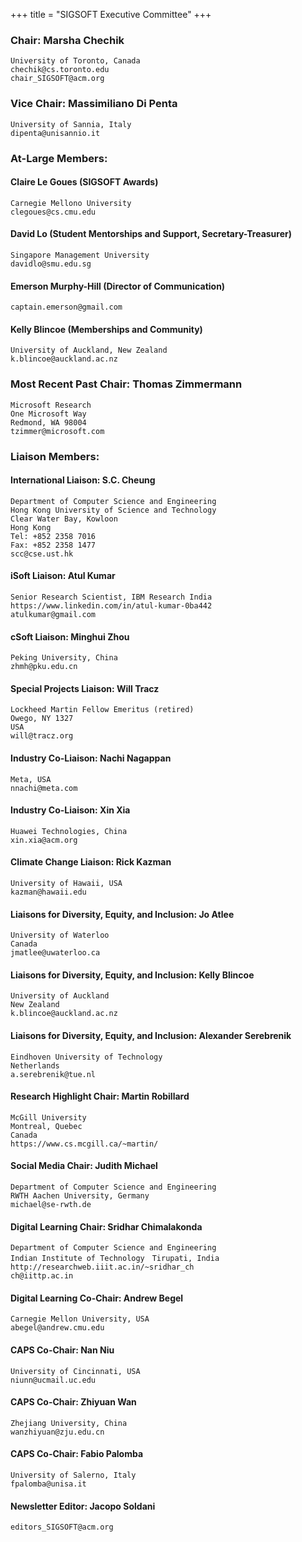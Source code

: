 +++
title = "SIGSOFT Executive Committee"
+++

### Chair: Marsha Chechik

    University of Toronto, Canada
    chechik@cs.toronto.edu 
    chair_SIGSOFT@acm.org 

### Vice Chair:  Massimiliano Di Penta
    University of Sannia, Italy
    dipenta@unisannio.it 

### At-Large Members:

#### Claire Le Goues (SIGSOFT Awards) 

    Carnegie Mellono University
    clegoues@cs.cmu.edu

#### David Lo (Student Mentorships and Support, Secretary-Treasurer)

    Singapore Management University
    davidlo@smu.edu.sg 

#### Emerson Murphy-Hill (Director of Communication)

    captain.emerson@gmail.com
    

#### Kelly Blincoe (Memberships and Community)

    University of Auckland, New Zealand
    k.blincoe@auckland.ac.nz 

### Most Recent Past Chair: Thomas Zimmermann

    Microsoft Research
    One Microsoft Way
    Redmond, WA 98004
    tzimmer@microsoft.com
    

### Liaison Members:

#### International Liaison: S.C. Cheung

    Department of Computer Science and Engineering
    Hong Kong University of Science and Technology
    Clear Water Bay, Kowloon
    Hong Kong
    Tel: +852 2358 7016
    Fax: +852 2358 1477
    scc@cse.ust.hk 

#### iSoft Liaison: Atul Kumar

    Senior Research Scientist, IBM Research India
    https://www.linkedin.com/in/atul-kumar-0ba442
    atulkumar@gmail.com

#### cSoft Liaison: Minghui Zhou

    Peking University, China
    zhmh@pku.edu.cn 

#### Special Projects Liaison: Will Tracz

    Lockheed Martin Fellow Emeritus (retired)
    Owego, NY 1327
    USA
    will@tracz.org 

#### Industry Co-Liaison: Nachi Nagappan

    Meta, USA
    nnachi@meta.com

#### Industry Co-Liaison:  Xin Xia

    Huawei Technologies, China
    xin.xia@acm.org

#### Climate Change Liaison: Rick Kazman

    University of Hawaii, USA
    kazman@hawaii.edu

#### Liaisons for Diversity, Equity, and Inclusion: Jo Atlee

    University of Waterloo
    Canada
    jmatlee@uwaterloo.ca 

#### Liaisons for Diversity, Equity, and Inclusion: Kelly Blincoe

    University of Auckland
    New Zealand
    k.blincoe@auckland.ac.nz 

#### Liaisons for Diversity, Equity, and Inclusion: Alexander Serebrenik

    Eindhoven University of Technology
    Netherlands
    a.serebrenik@tue.nl 

#### Research Highlight Chair: Martin Robillard

    McGill University
    Montreal, Quebec
    Canada
    https://www.cs.mcgill.ca/~martin/ 

#### Social Media Chair: Judith Michael

    Department of Computer Science and Engineering
    RWTH Aachen University, Germany
    michael@se-rwth.de

#### Digital Learning Chair: Sridhar Chimalakonda

    Department of Computer Science and Engineering
    Indian Institute of Technology　Tirupati, India
    http://researchweb.iiit.ac.in/~sridhar_ch
    ch@iittp.ac.in

#### Digital Learning Co-Chair: Andrew Begel

    Carnegie Mellon University, USA
    abegel@andrew.cmu.edu

#### CAPS Co-Chair: Nan Niu

    University of Cincinnati, USA
    niunn@ucmail.uc.edu

#### CAPS Co-Chair: Zhiyuan Wan

    Zhejiang University, China
    wanzhiyuan@zju.edu.cn

#### CAPS Co-Chair: Fabio Palomba

    University of Salerno, Italy
    fpalomba@unisa.it

#### Newsletter Editor: Jacopo Soldani

    editors_SIGSOFT@acm.org 
